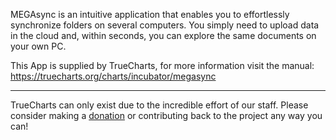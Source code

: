 MEGAsync is an intuitive application that enables you to effortlessly synchronize folders on several computers. You simply need to upload data in the cloud and, within seconds, you can explore the same documents on your own PC.


This App is supplied by TrueCharts, for more information visit the manual: https://truecharts.org/charts/incubator/megasync

---

TrueCharts can only exist due to the incredible effort of our staff.
Please consider making a [donation](https://truecharts.org/docs/about/sponsor) or contributing back to the project any way you can!
